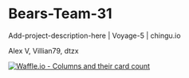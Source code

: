 # Bears-Team-31
Add-project-description-here | Voyage-5 | chingu.io

Alex V, Villian79, dtzx





[![Waffle.io - Columns and their card count](https://badge.waffle.io/chingu-voyage5/Bears-Team-31.svg?columns=all)](https://waffle.io/chingu-voyage5/Bears-Team-31)

